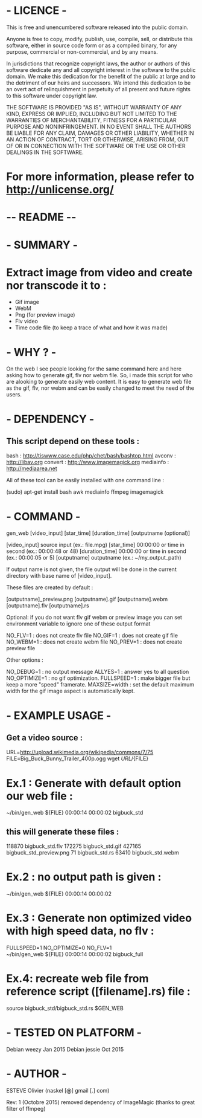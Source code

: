 # - LICENCE -
 This is free and unencumbered software released into the public domain.
 
 Anyone is free to copy, modify, publish, use, compile, sell, or
 distribute this software, either in source code form or as a compiled
 binary, for any purpose, commercial or non-commercial, and by any
 means.
 
 In jurisdictions that recognize copyright laws, the author or authors
 of this software dedicate any and all copyright interest in the
 software to the public domain. We make this dedication for the benefit
 of the public at large and to the detriment of our heirs and
 successors. We intend this dedication to be an overt act of
 relinquishment in perpetuity of all present and future rights to this
 software under copyright law.
 
 THE SOFTWARE IS PROVIDED "AS IS", WITHOUT WARRANTY OF ANY KIND,
 EXPRESS OR IMPLIED, INCLUDING BUT NOT LIMITED TO THE WARRANTIES OF
 MERCHANTABILITY, FITNESS FOR A PARTICULAR PURPOSE AND NONINFRINGEMENT.
 IN NO EVENT SHALL THE AUTHORS BE LIABLE FOR ANY CLAIM, DAMAGES OR
 OTHER LIABILITY, WHETHER IN AN ACTION OF CONTRACT, TORT OR OTHERWISE,
 ARISING FROM, OUT OF OR IN CONNECTION WITH THE SOFTWARE OR THE USE OR
 OTHER DEALINGS IN THE SOFTWARE.

# For more information, please refer to <http://unlicense.org/>

# -- README --

# - SUMMARY -

# Extract image from video and create nor transcode it to :
 - Gif image
 - WebM
 - Png (for preview image)
 - Flv video
 - Time code file (to keep a trace of what and how it was made)


# - WHY ? -

  On the web I see people looking for the same command here and here
  asking how to generate gif, flv nor webm file.
  So, i made this script for who are alooking
  to generate easily web content.
  It is easy to generate web file as the gif, flv, nor webm
  and can be easily changed to meet the need of the users.


# - DEPENDENCY -

 This script depend on these tools :
 -----------------------------------
  bash               : http://tiswww.case.edu/php/chet/bash/bashtop.html
  avconv             : http://libav.org
  convert            : http://www.imagemagick.org
  mediainfo          : http://mediaarea.net

 All of these tool can be easily installed with one command line :

  (sudo) apt-get install bash awk mediainfo ffmpeg imagemagick

# - COMMAND -

 gen_web [video_input] [star_time] [duration_time] [outputname (optional)]

 [video_input]    source input (ex.: file.mpg)
 [star_time]      00:00:00 or time in second (ex.: 00:00:48 or 48)
 [duration_time]  00:00:00 or time in second (ex.: 00:00:05 or 5)
 [outputname]     outputname (ex.: ~/my_output_path)

 If output name is not given, the file output will be done in the current
 directory with base name of [video_input].

 These files are created by default :

  [outputname]_preview.png
  [outputname].gif
  [outputname].webm
  [outputname].flv
  [outputname].rs

 Optional: if you do not want flv gif webm or preview image you can 
 set environment variable to ignore one of these output format

  NO_FLV=1  : does not create flv file
  NO_GIF=1  : does not create gif file
  NO_WEBM=1 : does not create webm file
  NO_PREV=1 : does not create preview file

 Other options :

  NO_DEBUG=1    : no output message
  ALLYES=1      : answer yes to all question
  NO_OPTIMIZE=1 : no gif optimization.
  FULLSPEED=1   : make bigger file but keep a more "speed" framerate.
  MAXSIZE=width : set the default maximum width for the gif image
                  aspect is automatically kept.

# - EXAMPLE USAGE -

  Get a video source :
  --------------------

  URL=http://upload.wikimedia.org/wikipedia/commons/7/75
  FILE=Big_Buck_Bunny_Trailer_400p.ogg
  wget ${URL}/${FILE} 

# Ex.1 : Generate with default option our web file :

 ~/bin/gen_web ${FILE} 00:00:14 00:00:02 bigbuck_std

  this will generate these files :
  --------------------------------
   118870 bigbuck_std.flv
   172275 bigbuck_std.gif
   427165 bigbuck_std_preview.png
       71 bigbuck_std.rs
    63410 bigbuck_std.webm


# Ex.2 : no output path is given :

  ~/bin/gen_web ${FILE} 00:00:14 00:00:02

# Ex.3 : Generate non optimized video with high speed data, no flv :

  FULLSPEED=1 NO_OPTIMIZE=0 NO_FLV=1 \
  ~/bin/gen_web ${FILE} 00:00:14 00:00:02 bigbuck_full


# Ex.4: recreate web file from reference script ([filename].rs) file :

  source bigbuck_std/bigbuck_std.rs
  $GEN_WEB

# - TESTED ON PLATFORM -
 
  Debian weezy Jan 2015
  Debian jessie Oct 2015

# - AUTHOR -

  ESTEVE Olivier (naskel [@] gmail [.] com)


 Rev: 1 (Octobre 2015)
  removed dependency of ImageMagic (thanks to great filter of ffmpeg)
